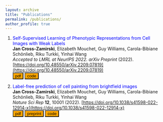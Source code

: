 ```yaml
---
layout: archive
title: "Publications"
permalink: /publications/
author_profile: true
---
```


1. <span style="color:blue">Self-Supervised Learning of Phenotypic Representations from Cell Images with Weak Labels</span>  
**Jan Cross-Zamirski**, Elizabeth Mouchet, Guy Williams, Carola-Bibiane Schönlieb, Riku Turkki, Yinhai Wang  
*Accepted to LMRL at NeurIPS 2022. arXiv Preprint* (2022). [https://doi.org/10.48550/arXiv.2209.07819](https://doi.org/10.48550/arXiv.2209.07819)     
[<button type="button" class="btn btn-info" style="background-color:orange">pdf</button>](https://arxiv.org/pdf/2209.07819.pdf) [<button type="button" class="btn btn-info" style="background-color:orange">code</button>](https://github.com/crosszamirski/WS-DINO)

2. <span style="color:blue">Label-free prediction of cell painting from brightfield images</span>  
**Jan Cross-Zamirski**, Elizabeth Mouchet, Guy Williams, Carola-Bibiane Schönlieb, Riku Turkki, Yinhai Wang  
*Nature Sci Rep* **12**, 10001 (2022). [https://doi.org/10.1038/s41598-022-12914-x](https://doi.org/10.1038/s41598-022-12914-x)      
[<button type="button" class="btn btn-info" style="background-color:orange">pdf</button>](https://www.nature.com/articles/s41598-022-12914-x.pdf) [<button type="button" class="btn btn-info" style="background-color:orange">preprint</button>](https://www.biorxiv.org/content/10.1101/2021.11.05.467394v1.full.pdf) [<button type="button" class="btn btn-info" style="background-color:orange">code</button>](https://github.com/crosszamirski/Label-free-prediction-of-Cell-Painting-from-brightfield-images)


